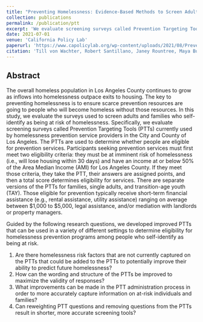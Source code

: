 ```yaml
---
title: "Preventing Homelessness: Evidence-Based Methods to Screen Adults and Families at Risk of Homelessness in Los Angeles"
collection: publications
permalink: /publication/ptt
excerpt: 'We evaluate screening surveys called Prevention Targeting Tools (PTTs) currently used by homelessness prevention service providers in the City and County of Los Angeles.'
date: 2021-07-01
venue: 'California Policy Lab'
paperurl: 'https://www.capolicylab.org/wp-content/uploads/2021/08/Preventing-Homelessness-Evidence-Based-Methods-to-Screen-Adults-and-Families-at-Risk-of-Homelessness-in-Los-Angeles.pdf'
citation: 'Till von Wachter, Robert Santillano, Janey Rountree, Maya Buenaventura, Landon Gibson, April Nunn, Nino Migineishvili, and Alyssa Arbolante (2021) Preventing Homelessness: Evidence-Based Methods to Screen Adults and Families at Risk of Homelessness in Los Angeles'
---
```

## Abstract

The overall homeless population in Los Angeles County continues to grow as inflows into homelessness outpace exits to housing. The key to preventing homelessness is to ensure scarce prevention resources are going to people who will become homeless without those resources. In this study, we evaluate the surveys used to screen adults and families who self-identify as being at risk of homelessness. Specifically, we evaluate screening surveys called Prevention Targeting Tools (PTTs) currently used by homelessness prevention service providers in the City and County of Los Angeles. The PTTs are used to determine whether people are eligible for prevention services. Participants seeking prevention services must first meet two eligibility criteria: they must be at imminent risk of homelessness (i.e., will lose housing within 30 days) and have an income at or below 50% of the Area Median Income (AMI) for Los Angeles County. If they meet those criteria, they take the PTT, their answers are assigned points, and then a total score determines eligibility for services. There are separate versions of the PTTs for families, single adults, and transition-age youth (TAY). Those eligible for prevention typically receive short-term financial assistance (e.g., rental assistance, utility assistance) ranging on average between $1,000 to $5,000, legal assistance, and/or mediation with landlords or property managers. 

Guided by the following research questions, we developed improved PTTs that can be used in a variety of different settings to determine eligibility for homelessness prevention programs among people who self-identify as being at risk.

1. Are there homelessness risk factors that are not currently captured on the PTTs that could be added to the PTTs to potentially improve their ability to predict future homelessness?
2. How can the wording and structure of the PTTs be improved to maximize the validity of responses?
3. What improvements can be made in the PTT administration process in order to more accurately capture information on at-risk individuals and families?
4. Can reweighting PTT questions and removing questions from the PTTs result in shorter, more accurate screening tools?

